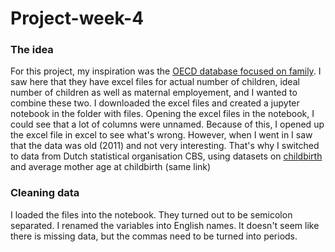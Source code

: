 # Project-week-4

### The idea
For this project, my inspiration was the [OECD database focused on family](https://www.oecd.org/els/family/database.htm). 
I saw here that they have excel files for actual number of children, ideal number of children as well as maternal employement, and I wanted to combine these two.
I downloaded the excel files and created a jupyter notebook in the folder with files. Opening the excel files in the notebook, I could see that a lot of 
columns were unnamed. Because of this, I opened up the excel file in excel to see what's wrong. However, when I went in I saw that the data was old (2011) and not very interesting.
That's why I switched to data from Dutch statistical organisation CBS, using datasets on [childbirth](https://www.cbs.nl/nl-nl/visualisaties/dashboard-bevolking/levensloop/kinderen-krijgen) and average mother age at childbirth (same link)

### Cleaning data
I loaded the files into the notebook. They turned out to be semicolon separated. I renamed the variables into English names. It doesn't seem like there is missing data,
but the commas need to be turned into periods.

